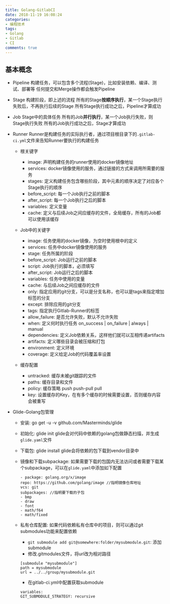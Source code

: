 ```yaml
---
title: Golang-GitlabCI
date: 2018-11-19 16:08:24
categories:
- 编程技术
tags:
- Golang
- Gitlab
- CI
comments: true
---
```


## 基本概念

* Pipeline
    构建任务，可以包含多个流程(Stage)，比如安装依赖、编译、测试、部署等
    任何提交和Merge操作都会触发Pipeline

* Stage
    构建阶段，即上述的流程
    所有的Stage**按顺序执行**，某一个Stage执行失败后，不再执行后续的Stage
    所有Stage执行成功之后，Pipeline才算成功

* Job
    Stage中的具体任务
    所有的Job**并行执行**，某一个Job执行失败，则Stage执行失败
    所有的Job执行成功之后，Stage才算成功

* Runner
    Runner是构建任务的实际执行者，通过项目根目录下的`.gitlab-ci.yml`文件来告知Runner要执行的构建任务

  * 根关键字
    * image: 声明构建任务的runner使用的docker镜像地址
    * services: docker镜像使用的服务，通过链接的方式来调用所需要的服务
    * stages: 定义构建任务包含哪些阶段，其中元素的顺序决定了对应各个Stage执行的顺序
    * before_script: 每一个Job执行之前的脚本
    * after_script: 每一个Job执行之后的脚本
    * variables: 定义变量
    * cache: 定义与后续Job之间应缓存的文件，全局缓存，所有的Job都可以使用该缓存

  * Job中的关键字
    * image: 任务使用的docker镜像，为空时使用根中的定义
    * services: 任务中docker镜像使用的服务
    * stage: 任务所属的阶段
    * before_script: Job运行之前的脚本
    * script: Job执行的脚本，必须填写
    * after_script: Job运行之后的脚本
    * variables: 任务中使用的变量
    * cache: 与后续Job之间应缓存的文件
    * only: 指定应用的git分支，可以是分支名称，也可以是tags来指定增加标签的分支
    * except: 排除应用的git分支
    * tags: 指定执行Gitlab-Runner的标签
    * allow_failure: 是否允许失败，默认不允许失败
    * when: 定义何时执行任务 on_success | on_failure | always | manual
    * dependencies: 定义Job依赖关系，这样他们就可以互相传递artifacts
    * artifacts: 定义哪些目录会被压缩和打包
    * environment: 定义环境
    * coverage: 定义给定Job的代码覆盖率设置

  * 缓存配置
    * untracked: 缓存未被git跟踪的文件
    * paths: 缓存目录和文件
    * policy: 缓存策略 push push-pull pull
    * key: 设置缓存的Key，在有多个缓存的时候需要设置，否则缓存内容会被重写

* Glide-Golang包管理

  * 安装: go get -u -v github.com/Masterminds/glide
  
  * 初始化: glide init
      glide会对代码中依赖的golang包做静态扫描，并生成`glide.yaml`文件

  * 下载包: glide install
      glide会将依赖的包下载到vendor目录中

  * 镜像和下载subpackage: 如果需要下载的包国内无法访问或者需要下载某个subpackage，可以在`glide.yaml`中添加如下配置

    ```shell
    - package: golang.org/x/image
    repo: https://github.com/golang/image //指明镜像仓库地址
    vcs: git
    subpackages: //指明要下载的子包
    - bmp
    - draw
    - font
    - math/f64
    - math/fixed
    ```

  * 私有仓库配置: 如果代码依赖私有仓库中的项目，则可以通过git submodules功能来配置依赖
    * `git submodule add git@somewhere:folder/mysubmodule.git`: 添加submodule
    * 修改.gitmodules文件，将url改为相对路径

    ```shell
    [submodule "mysubmodule"]
    path = mysubmodule
    url = ../../group/mysubmodule.git
    ```

    * 在gitlab-ci.yml中配置获取submodule

    ```shell
    variables:
    GIT_SUBMODULE_STRATEGY: recursive
    ```
